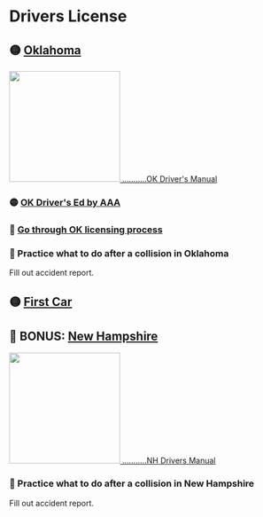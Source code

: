 # Drivers License
## 🟡 [Oklahoma](./oklahoma)
[<img height=200px src="https://user-images.githubusercontent.com/67705789/230823322-5508ac85-89b1-4083-9e3b-737e202cc269.png">
...........OK Driver's Manual](https://oklahoma.gov/content/dam/ok/en/dps/docs/2017-odm.pdf)

### 🟡 [OK Driver's Ed by AAA](./drivers-ed)

### 🔴 [Go through OK licensing process](./license)

### 🔴 Practice what to do after a collision in Oklahoma
Fill out accident report.

## 🟡 [First Car](./firstCar)


## 🔴 BONUS: [New Hampshire](./new-hampshire)
[<img height=200px src="https://user-images.githubusercontent.com/67705789/230822685-708ec147-f608-40ac-8ed5-77cc62d330f3.png">
...........NH Drivers Manual](https://www.dmv.nh.gov/sites/g/files/ehbemt416/files/inline-documents/nhdm.pdf)

### 🔴 Practice what to do after a collision in New Hampshire
Fill out accident report.
